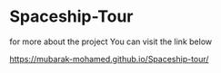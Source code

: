 # Spaceship-Tour

for  more about the project
You can visit the link below 

https://mubarak-mohamed.github.io/Spaceship-tour/
